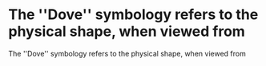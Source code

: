 # The ''Dove'' symbology refers to the physical shape, when viewed from

The ''Dove'' symbology refers to the physical shape, when viewed from